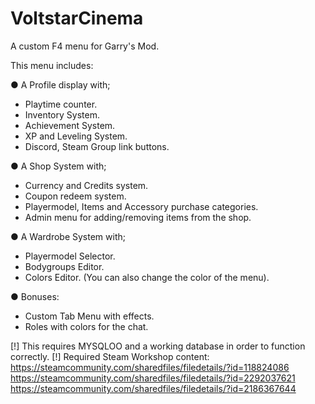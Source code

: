 # VoltstarCinema
A custom F4 menu for Garry's Mod.

This menu includes:

● A Profile display with;
- Playtime counter.
- Inventory System.
- Achievement System.
- XP and Leveling System.
- Discord, Steam Group link buttons.

● A Shop System with;
- Currency and Credits system.
- Coupon redeem system.
- Playermodel, Items and Accessory purchase categories.
- Admin menu for adding/removing items from the shop.

● A Wardrobe System with;
- Playermodel Selector.
- Bodygroups Editor.
- Colors Editor. (You can also change the color of the menu).

● Bonuses:
- Custom Tab Menu with effects.
- Roles with colors for the chat.

[!] This requires MYSQLOO and a working database in order to function correctly.
[!] Required Steam Workshop content:
https://steamcommunity.com/sharedfiles/filedetails/?id=118824086
https://steamcommunity.com/sharedfiles/filedetails/?id=2292037621
https://steamcommunity.com/sharedfiles/filedetails/?id=2186367644
